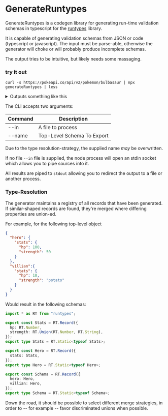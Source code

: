 # GenerateRuntypes

GenerateRuntypes is a codegen library for generating run-time validation schemas in typescript for the [runtypes](https://github.com/pelotom/runtypes) library.

It is capable of generating validation schemas from JSON or code (typescript or javascript). The input must be parse-able, otherwise the generator will choke or will probably produce incomplete schemas.

The output tries to be intuitive, but likely needs some massaging.

### try it out

``` 
curl -s https://pokeapi.co/api/v2/pokemon/bulbasaur | npx generateRuntypes | less
``` 

<details>
  <summary>Outputs something like this</summary>
  <pre>
   import * as RT from "runtypes";
  export const Ability = RT.Record({
    name: RT.String,
    url: RT.String,
  });
  export type Ability = RT.Static<typeof Ability>;
  export const Abilities = RT.Record({
    ability: Ability,
    is_hidden: RT.Boolean,
    slot: RT.Number,
  });
  export type Abilities = RT.Static<typeof Abilities>;
  export const GameIndices = RT.Record({
    game_index: RT.Number,
    version: Ability,
  });
  export type GameIndices = RT.Static<typeof GameIndices>;
  export const VersionGroupDetails = RT.Record({
    level_learned_at: RT.Number,
    move_learn_method: Ability,
    version_group: Ability,
  });
  export type VersionGroupDetails = RT.Static<typeof VersionGroupDetails>;
  export const Moves = RT.Record({
    move: Ability,
    version_group_details: RT.Array(VersionGroupDetails),
  });
  export type Moves = RT.Static<typeof Moves>;
  export const Sprites = RT.Record({
    back_default: RT.String,
    back_female: RT.Null,
    back_shiny: RT.String,
    back_shiny_female: RT.Null,
    front_default: RT.String,
    front_female: RT.Null,
    front_shiny: RT.String,
    front_shiny_female: RT.Null,
  });
  export type Sprites = RT.Static<typeof Sprites>;
  export const Stats = RT.Record({
    base_stat: RT.Number,
    effort: RT.Number,
    stat: Ability,
  });
  export type Stats = RT.Static<typeof Stats>;
  export const Types = RT.Record({
    slot: RT.Number,
    type: Ability,
  });
  export type Types = RT.Static<typeof Types>;
  export const Pokeman = RT.Record({
    abilities: RT.Array(Abilities),
    base_experience: RT.Number,
    forms: RT.Array(Ability),
    game_indices: RT.Array(GameIndices),
    height: RT.Number,
    id: RT.Number,
    is_default: RT.Boolean,
    location_area_encounters: RT.String,
    moves: RT.Array(Moves),
    name: RT.String,
    order: RT.Number,
    species: Ability,
    sprites: Sprites,
    stats: RT.Array(Stats),
    types: RT.Array(Types),
    weight: RT.Number,
  });
  export type Pokeman = RT.Static<typeof Pokeman>;
  
  </pre>
</details>


The CLI accepts two arguments:

| Command | Description                |
|---------|----------------------------|
| --in    | A file to process          |
| --name  | Top-Level Schema To Export |

Due to the type resolution-strategy, the supplied name _may_ be overwritten.

If no file `--in` file is supplied, the node process will open an stdin socket which allows you to pipe sources into it.

All results are piped to `stdout` allowing you to redirect the output to a file or another process.


### Type-Resolution

The generator maintains a registry of all records that have been generated. If similar-shaped records are found, they're merged where differing properties are union-ed.

For example, for the following top-level object 

```json
{
  "hero": {
    "stats": {
      "hp": 100,
      "strength": 50
    }
  },
  "villian":{
    "stats": {
      "hp": 10,
      "strength": "potato"
    }
  }
}
```

Would result in the following schemas:

```typescript
import * as RT from "runtypes";

export const Stats = RT.Record({
  hp: RT.Number,
  strength: RT.Union(RT.Number, RT.String),
});
export type Stats = RT.Static<typeof Stats>;

export const Hero = RT.Record({
  stats: Stats,
});
export type Hero = RT.Static<typeof Hero>;

export const Schema = RT.Record({
  hero: Hero,
  villian: Hero,
});
export type Schema = RT.Static<typeof Schema>;
```

Down the road, it should be possible to select different merge strategies, in order to -- for example -- favor discriminated unions when possible.

